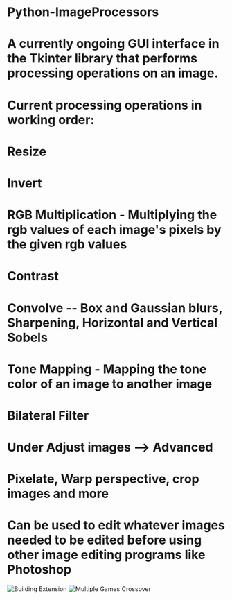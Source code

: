 # Python-ImageProcessors
# A currently ongoing GUI interface in the Tkinter library that performs processing operations on an image.

# Current processing operations in working order:
  # Resize
  # Invert
  # RGB Multiplication - Multiplying the rgb values of each image's pixels by the given rgb values
  # Contrast
  # Convolve -- Box and Gaussian blurs, Sharpening, Horizontal and Vertical Sobels
  # Tone Mapping - Mapping the tone color of an image to another image
  # Bilateral Filter
  # Under Adjust images --> Advanced
  # Pixelate, Warp perspective, crop images and more
  # Can be used to edit whatever images needed to be edited before using other image editing programs like Photoshop
  ![Building Extension](https://github.com/dwq9172/Python-ImageProcessors/blob/master/buildingExtensionComposite.png)
  ![Multiple Games Crossover](https://github.com/dwq9172/Python-ImageProcessors/blob/master/staticProject.png)
